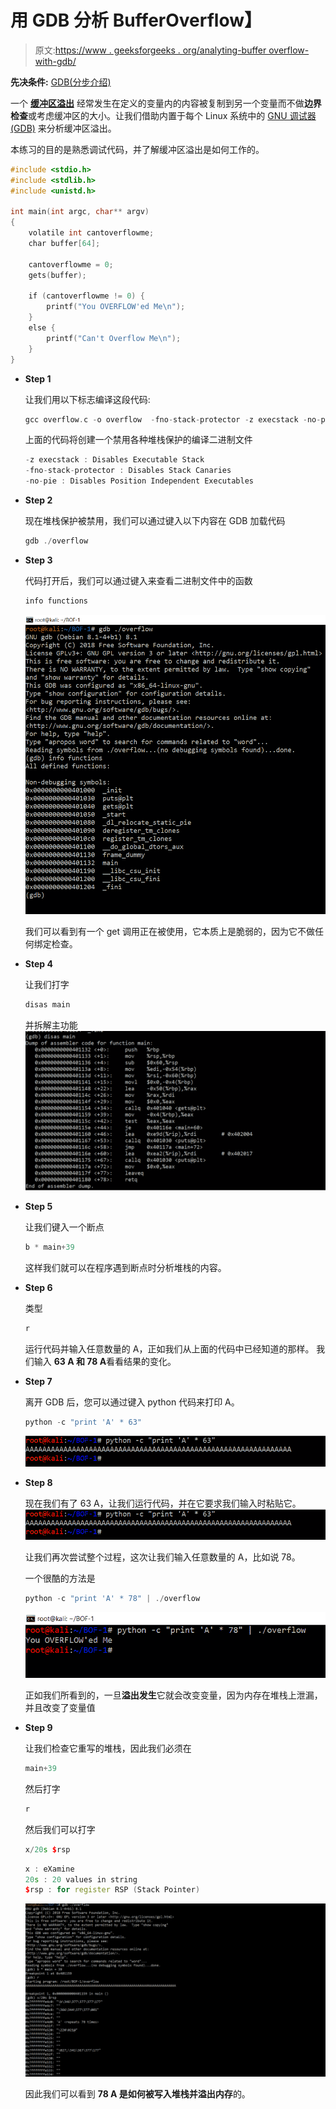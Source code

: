 # 用 GDB 分析 BufferOverflow】

> 原文:[https://www . geeksforgeeks . org/analyting-buffer overflow-with-gdb/](https://www.geeksforgeeks.org/analyzing-bufferoverflow-with-gdb/)

**先决条件:** [GDB(分步介绍)](https://www.geeksforgeeks.org/gdb-step-by-step-introduction/)

一个 **[缓冲区溢出](https://www.geeksforgeeks.org/buffer-overflow-attack-with-example/)** 经常发生在定义的变量内的内容被复制到另一个变量而不做**边界检查**或考虑缓冲区的大小。让我们借助内置于每个 Linux 系统中的 [GNU 调试器(GDB)](https://www.geeksforgeeks.org/gdb-step-by-step-introduction/) 来分析缓冲区溢出。

本练习的目的是熟悉调试代码，并了解缓冲区溢出是如何工作的。

```cpp
#include <stdio.h>
#include <stdlib.h>
#include <unistd.h>

int main(int argc, char** argv)
{
    volatile int cantoverflowme;
    char buffer[64];

    cantoverflowme = 0;
    gets(buffer);

    if (cantoverflowme != 0) {
        printf("You OVERFLOW'ed Me\n");
    }
    else {
        printf("Can't Overflow Me\n");
    }
}
```

*   **Step 1**

    让我们用以下标志编译这段代码:

    ```cpp
    gcc overflow.c -o overflow  -fno-stack-protector -z execstack -no-pie 
    ```

    上面的代码将创建一个禁用各种堆栈保护的编译二进制文件

    ```cpp
    -z execstack : Disables Executable Stack
    -fno-stack-protector : Disables Stack Canaries
    -no-pie : Disables Position Independent Executables
    ```

*   **Step 2**

    现在堆栈保护被禁用，我们可以通过键入以下内容在 GDB 加载代码

    ```cpp
    gdb ./overflow
    ```

*   **Step 3**

    代码打开后，我们可以通过键入来查看二进制文件中的函数

    ```cpp
    info functions
    ```

    [![](img/afcc2676ede437c78dc143e6143b5187.png)](https://contribute.geeksforgeeks.org/wp-content/uploads/fucntions-1.png)

    我们可以看到有一个 get 调用正在被使用，它本质上是脆弱的，因为它不做任何绑定检查。

*   **Step 4**

    让我们打字

    ```cpp
    disas main
    ```

    并拆解主功能
    [![](img/9acfe6fa0483f2193c99de78200fc07d.png)](https://contribute.geeksforgeeks.org/wp-content/uploads/daiss.png)

*   **Step 5**

    让我们键入一个断点

    ```cpp
    b * main+39
    ```

    这样我们就可以在程序遇到断点时分析堆栈的内容。

*   **Step 6**

    类型

    ```cpp
    r
    ```

    运行代码并输入任意数量的 A，正如我们从上面的代码中已经知道的那样。
    我们输入 **63 A 和 78 A**看看结果的变化。

*   **Step 7**

    离开 GDB 后，您可以通过键入 python 代码来打印 A。

    ```cpp
    python -c "print 'A' * 63"
    ```

    [![](img/f5b7f7838e47dd8be4f40c0bcfa50e25.png)](https://contribute.geeksforgeeks.org/wp-content/uploads/A-2.png)
*   **Step 8**

    现在我们有了 63 A，让我们运行代码，并在它要求我们输入时粘贴它。
    [![](img/f5b7f7838e47dd8be4f40c0bcfa50e25.png)](https://contribute.geeksforgeeks.org/wp-content/uploads/A-2.png)

    让我们再次尝试整个过程，这次让我们输入任意数量的 A，比如说 78。

    一个很酷的方法是

    ```cpp
    python -c "print 'A' * 78" | ./overflow
    ```

    [![](img/c5b30fc16fab80251f47f3896fd8df5b.png)](https://contribute.geeksforgeeks.org/wp-content/uploads/over.png)

    正如我们所看到的，一旦**溢出发生**它就会改变变量，因为内存在堆栈上泄漏，并且改变了变量值

*   **Step 9**

    让我们检查它重写的堆栈，因此我们必须在

    ```cpp
    main+39
    ```

    然后打字

    ```cpp
    r
    ```

    然后我们可以打字

    ```cpp
    x/20s $rsp
    ```

    ```cpp
    x : eXamine
    20s : 20 values in string
    $rsp : for register RSP (Stack Pointer)
    ```

    [![](img/c57e89de606d72a27fc7c583dcf5c76d.png)](https://contribute.geeksforgeeks.org/wp-content/uploads/78-3.png)

    因此我们可以看到 **78 A 是如何被写入堆栈并溢出内存**的。